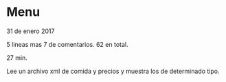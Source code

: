 # Menu
31 de enero 2017

5 lineas mas 7 de comentarios. 62 en total.
 
 27 min.
 
 Lee un archivo xml de comida y precios y muestra los de determinado tipo.
